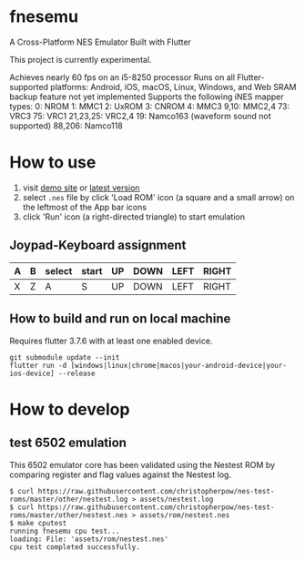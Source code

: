 # fnesemu

A Cross-Platform NES Emulator Built with Flutter

This project is currently experimental.

Achieves nearly 60 fps on an i5-8250 processor
Runs on all Flutter-supported platforms: Android, iOS, macOS, Linux, Windows, and Web
SRAM backup feature not yet implemented
Supports the following iNES mapper types:
0: NROM
1: MMC1
2: UxROM
3: CNROM
4: MMC3
9,10: MMC2,4
73: VRC3
75: VRC1
21,23,25: VRC2,4
19: Namco163 (waveform sound not supported)
88,206: Namco118

# How to use 

1. visit [demo site](https://fnesemu.codemagic.app) or [latest version](https://reki2000.github.io/fnesemu/)
1. select `.nes` file by click 'Load ROM' icon (a square and a small arrow) on the leftmost of the App bar icons
1. click 'Run' icon (a right-directed triangle) to start emulation

## Joypad-Keyboard assignment

| A | B | select | start | UP | DOWN | LEFT | RIGHT |
|---|---|--------|-------|----|------|------|------|
| X | Z | A | S | UP | DOWN | LEFT | RIGHT |

## How to build and run on local machine

Requires flutter 3.7.6 with at least one enabled device.

```
git submodule update --init
flutter run -d [windows|linux|chrome|macos|your-android-device|your-ios-device] --release
```

# How to develop


## test 6502 emulation

This 6502 emulator core has been validated using the Nestest ROM by comparing register and flag values against the Nestest log.

```
$ curl https://raw.githubusercontent.com/christopherpow/nes-test-roms/master/other/nestest.log > assets/nestest.log
$ curl https://raw.githubusercontent.com/christopherpow/nes-test-roms/master/other/nestest.nes > assets/rom/nestest.nes
$ make cputest
running fnesemu cpu test...
loading: File: 'assets/rom/nestest.nes'
cpu test completed successfully.
```

